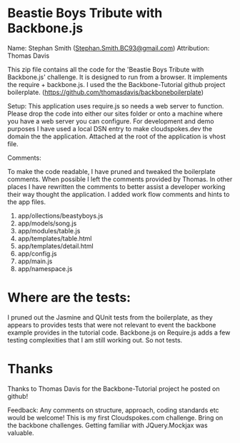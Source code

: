 Beastie Boys Tribute with Backbone.js
==============

Name: Stephan Smith (Stephan.Smith.BC93@gmail.com)
Attribution: Thomas Davis

This zip file contains all the code for the 'Beastie Boys Tribute with Backbone.js' challenge. It is designed to run from a browser. It implements the require + backbone.js. I used the the Backbone-Tutorial github project boilerplate. (https://github.com/thomasdavis/backboneboilerplate)

Setup:
This application uses require.js so needs a web server to function. Please drop the code into either our sites folder or onto a machine where you have a web server you can configure. For development and demo purposes I have used a local DSN entry to make cloudspokes.dev the domain the the application. Attached at the root of the application is vhost file.

Comments:

To make the code readable, I have pruned and tweaked the boilerplate comments. When possible I left the comments provided by Thomas. In other places I have rewritten the comments to better assist a developer working their way thought the application. I added work flow comments and hints to the app files.

1. app/ollections/beastyboys.js
2. app/models/song.js
3. app/modules/table.js
4. app/templates/table.html
5. app/templates/detail.html
6. app/config.js
7. app/main.js
8. app/namespace.js

Where are the tests:
===============

I pruned out the Jasmine and QUnit tests from the boilerplate, as they appears to provides tests that were not relevant to event the backbone example provides in the tutorial code. Backbone.js on Require.js adds a few testing complexities that I am still working out. So not tests.

Thanks
=================
Thanks to Thomas Davis for the Backbone-Tutorial project he posted on github!

Feedback:
Any comments on structure, approach, coding standards etc would be welcome! This is my first Cloudspokes.com challenge. Bring on the backbone challenges. Getting familiar with JQuery.Mockjax was valuable.